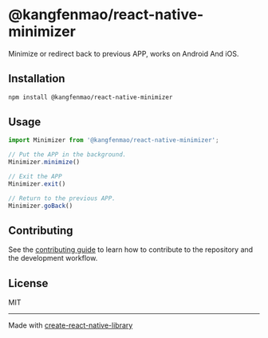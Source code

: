 # @kangfenmao/react-native-minimizer

Minimize or redirect back to previous APP, works on Android And iOS.

## Installation

```sh
npm install @kangfenmao/react-native-minimizer
```

## Usage

```js
import Minimizer from '@kangfenmao/react-native-minimizer';

// Put the APP in the background.
Minimizer.minimize()

// Exit the APP
Minimizer.exit()

// Return to the previous APP.
Minimizer.goBack()
```

## Contributing

See the [contributing guide](CONTRIBUTING.md) to learn how to contribute to the repository and the development workflow.

## License

MIT

---

Made with [create-react-native-library](https://github.com/callstack/react-native-builder-bob)
